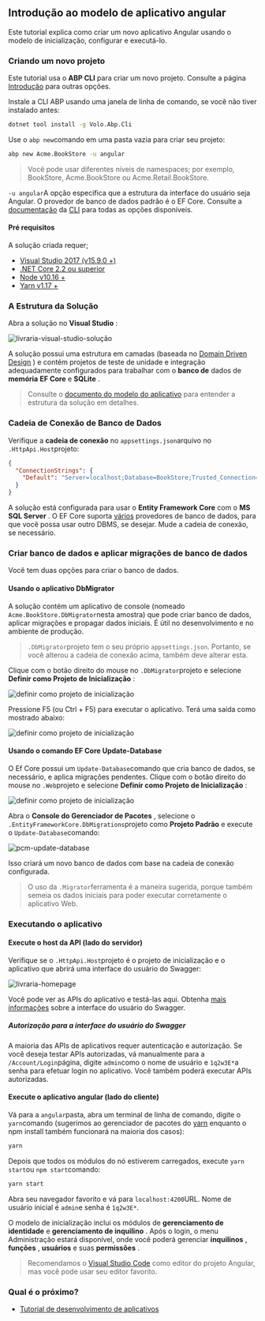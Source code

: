 ## Introdução ao modelo de aplicativo angular

Este tutorial explica como criar um novo aplicativo Angular usando o modelo de inicialização, configurar e executá-lo.

### Criando um novo projeto

Este tutorial usa o **ABP CLI** para criar um novo projeto. Consulte a página [Introdução](https://abp.io/get-started) para outras opções.

Instale a CLI ABP usando uma janela de linha de comando, se você não tiver instalado antes:

```bash
dotnet tool install -g Volo.Abp.Cli
```

Use o `abp new`comando em uma pasta vazia para criar seu projeto:

```bash
abp new Acme.BookStore -u angular
```

> Você pode usar diferentes níveis de namespaces; por exemplo, BookStore, Acme.BookStore ou Acme.Retail.BookStore.

`-u angular`A opção especifica que a estrutura da interface do usuário seja Angular. O provedor de banco de dados padrão é o EF Core. Consulte a [documentação](CLI.md) da [CLI](CLI.md) para todas as opções disponíveis.

#### Pré requisitos

A solução criada requer;

- [Visual Studio 2017 (v15.9.0 +)](https://visualstudio.microsoft.com/tr/downloads/)
- [.NET Core 2.2 ou superior](https://www.microsoft.com/net/download/dotnet-core/)
- [Node v10.16 +](https://nodejs.org/)
- [Yarn v1.17 +](https://yarnpkg.com/)

### A Estrutura da Solução

Abra a solução no **Visual Studio** :

![livraria-visual-studio-solução](images/bookstore-visual-studio-solution-for-spa.png)

A solução possui uma estrutura em camadas (baseada no [Domain Driven Design](Domain-Driven-Design.md) ) e contém projetos de teste de unidade e integração adequadamente configurados para trabalhar com o **banco de** dados de **memória** **EF Core** e **SQLite** .

> Consulte o [documento do modelo do aplicativo](Startup-Templates/Application.md)  para entender a estrutura da solução em detalhes.

### Cadeia de Conexão de Banco de Dados

Verifique a **cadeia de conexão** no `appsettings.json`arquivo no `.HttpApi.Host`projeto:

```json
{
  "ConnectionStrings": {
    "Default": "Server=localhost;Database=BookStore;Trusted_Connection=True"
  }
}
```

A solução está configurada para usar o **Entity Framework Core** com o **MS SQL Server** . O EF Core suporta [vários](https://docs.microsoft.com/en-us/ef/core/providers/) provedores de banco de dados, para que você possa usar outro DBMS, se desejar. Mude a cadeia de conexão, se necessário.

### Criar banco de dados e aplicar migrações de banco de dados

Você tem duas opções para criar o banco de dados.

#### Usando o aplicativo DbMigrator

A solução contém um aplicativo de console (nomeado `Acme.BookStore.DbMigrator`nesta amostra) que pode criar banco de dados, aplicar migrações e propagar dados iniciais. É útil no desenvolvimento e no ambiente de produção.

> `.DbMigrator`projeto tem o seu próprio `appsettings.json`. Portanto, se você alterou a cadeia de conexão acima, também deve alterar esta.

Clique com o botão direito do mouse no `.DbMigrator`projeto e selecione **Definir como Projeto de Inicialização** :

![definir como projeto de inicialização](images/set-as-startup-project.png)

Pressione F5 (ou Ctrl + F5) para executar o aplicativo. Terá uma saída como mostrado abaixo:

![definir como projeto de inicialização](images/db-migrator-app.png)

#### Usando o comando EF Core Update-Database

O Ef Core possui um `Update-Database`comando que cria banco de dados, se necessário, e aplica migrações pendentes. Clique com o botão direito do mouse no `.Web`projeto e selecione **Definir como Projeto de Inicialização** :

![definir como projeto de inicialização](images/set-as-startup-project.png)

Abra o **Console do Gerenciador de Pacotes** , selecione o `.EntityFrameworkCore.DbMigrations`projeto como **Projeto Padrão** e execute o `Update-Database`comando:

![pcm-update-database](images/pcm-update-database-v2.png)

Isso criará um novo banco de dados com base na cadeia de conexão configurada.

> O uso da `.Migrator`ferramenta é a maneira sugerida, porque também semeia os dados iniciais para poder executar corretamente o aplicativo Web.

### Executando o aplicativo

#### Execute o host da API (lado do servidor)

Verifique se o `.HttpApi.Host`projeto é o projeto de inicialização e o aplicativo que abrirá uma interface do usuário do Swagger:

![livraria-homepage](images/bookstore-swagger-ui-host.png)

Você pode ver as APIs do aplicativo e testá-las aqui. Obtenha [mais informações](https://swagger.io/tools/swagger-ui/) sobre a interface do usuário do Swagger.

##### Autorização para a interface do usuário do Swagger

A maioria das APIs de aplicativos requer autenticação e autorização. Se você deseja testar APIs autorizadas, vá manualmente para a `/Account/Login`página, digite `admin`como o nome de usuário e `1q2w3E*`a senha para efetuar login no aplicativo. Você também poderá executar APIs autorizadas.

#### Execute o aplicativo angular (lado do cliente)

Vá para a `angular`pasta, abra um terminal de linha de comando, digite o `yarn`comando (sugerimos ao gerenciador de pacotes do [yarn](https://yarnpkg.com/) enquanto o npm install também funcionará na maioria dos casos):

```bash
yarn
```

Depois que todos os módulos do nó estiverem carregados, execute `yarn start`ou `npm start`comando:

```bash
yarn start
```

Abra seu navegador favorito e vá para `localhost:4200`URL. Nome de usuário inicial é `admin`e senha é `1q2w3E*`.

O modelo de inicialização inclui os módulos de **gerenciamento de** **identidade** e **gerenciamento de inquilino** . Após o login, o menu Administração estará disponível, onde você poderá gerenciar **inquilinos** , **funções** , **usuários** e suas **permissões** .

> Recomendamos o [Visual Studio Code](https://code.visualstudio.com/) como editor do projeto Angular, mas você pode usar seu editor favorito.

### Qual é o próximo?

- [Tutorial de desenvolvimento de aplicativos](Tutorials/Angular/Part-I.md)
